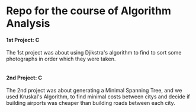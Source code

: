 # Repo for the course of Algorithm Analysis


**1st Project: C**<br />
<br />The 1st project was about using Djikstra's algorithm to find to sort some photographs in order which they were taken.
<br />
<br />
<br />
**2nd Project: C**<br />
<br />The 2nd project was about generating a Minimal Spanning Tree, and we used Kruskal's Algorithm, to find minimal costs between citys and decide if building airports was cheaper than building roads between each city.



